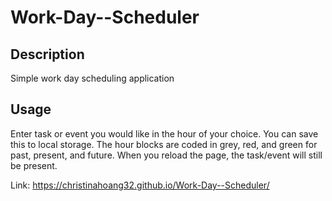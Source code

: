 # Work-Day--Scheduler

## Description

Simple work day scheduling application

## Usage

Enter task or event you would like in the hour of your choice. You can save this to local storage. The hour blocks are coded in grey, red, and green for past, present, and future. When you reload the page, the task/event will still be present.


Link: https://christinahoang32.github.io/Work-Day--Scheduler/

